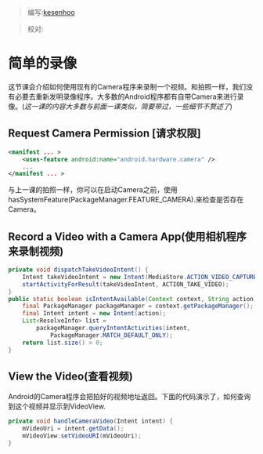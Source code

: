 > 编写:[kesenhoo](https://github.com/kesenhoo)

> 校对:

# 简单的录像

这节课会介绍如何使用现有的Camera程序来录制一个视频。和拍照一样，我们没有必要去重新发明录像程序。大多数的Android程序都有自带Camera来进行录像。(*这一课的内容大多数与前面一课类似，简要带过，一些细节不赘述了*)

## Request Camera Permission [请求权限]

```xml
<manifest ... >
    <uses-feature android:name="android.hardware.camera" />
    ...
</manifest ... >
```

与上一课的拍照一样，你可以在启动Camera之前，使用hasSystemFeature(PackageManager.FEATURE_CAMERA).来检查是否存在Camera。

<!-- more -->

## Record a Video with a Camera App(使用相机程序来录制视频)

```java
private void dispatchTakeVideoIntent() {
    Intent takeVideoIntent = new Intent(MediaStore.ACTION_VIDEO_CAPTURE);
    startActivityForResult(takeVideoIntent, ACTION_TAKE_VIDEO);
}
public static boolean isIntentAvailable(Context context, String action) {
    final PackageManager packageManager = context.getPackageManager();
    final Intent intent = new Intent(action);
    List<ResolveInfo> list =
        packageManager.queryIntentActivities(intent,
            PackageManager.MATCH_DEFAULT_ONLY);
    return list.size() > 0;
}
```

## View the Video(查看视频)
Android的Camera程序会把拍好的视频地址返回。下面的代码演示了，如何查询到这个视频并显示到VideoView.

```java
private void handleCameraVideo(Intent intent) {
    mVideoUri = intent.getData();
    mVideoView.setVideoURI(mVideoUri);
}
```
